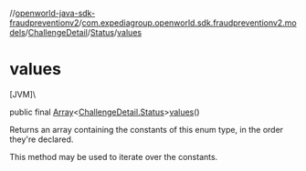 //[openworld-java-sdk-fraudpreventionv2](../../../../index.md)/[com.expediagroup.openworld.sdk.fraudpreventionv2.models](../../index.md)/[ChallengeDetail](../index.md)/[Status](index.md)/[values](values.md)

# values

[JVM]\

public final [Array](https://kotlinlang.org/api/latest/jvm/stdlib/kotlin/-array/index.html)&lt;[ChallengeDetail.Status](index.md)&gt;[values](values.md)()

Returns an array containing the constants of this enum type, in the order they're declared.

This method may be used to iterate over the constants.

